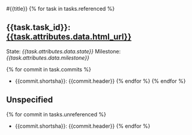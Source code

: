 #{{title}}
{% for task in tasks.referenced %}
## {{task.task_id}}: [{{task.attributes.data.html_url}}]({{task.attributes.data.title}})
State: _{{task.attributes.data.state}}_
Milestone: _{{task.attributes.data.milestone}}_

{% for commit in task.commits %}
- {{commit.shortsha}}: {{commit.header}}
{% endfor %}
{% endfor %}
## Unspecified
{% for commit in tasks.unreferenced %}
- {{commit.shortsha}}: {{commit.header}} 
{% endfor %}

